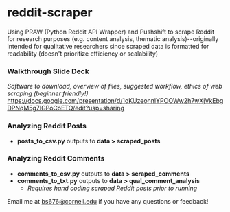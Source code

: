 # reddit-scraper
Using PRAW (Python Reddit API Wrapper) and Pushshift to scrape Reddit for research purposes (e.g. content analysis, thematic analysis)--originally intended for qualitative researchers since scraped data is formatted for readability (doesn't prioritize efficiency or scalability)

### Walkthrough Slide Deck 
*Software to download, overview of files, suggested workflow, ethics of web scraping (beginner friendly!)* 
https://docs.google.com/presentation/d/1oKUzeonnlYPOOWw2h7wXjVkEbgDPNqM5g7IGPoCoETQ/edit?usp=sharing 

### Analyzing Reddit Posts
- **posts_to_csv.py** outputs to **data > scraped_posts** 

### Analyzing Reddit Comments
- **comments_to_csv.py** outputs to **data > scraped_comments**
- **comments_to_txt.py** outputs to **data > qual_comment_analysis** 
  - *Requires hand coding scraped Reddit posts prior to running*

Email me at bs676@cornell.edu if you have any questions or feedback!
